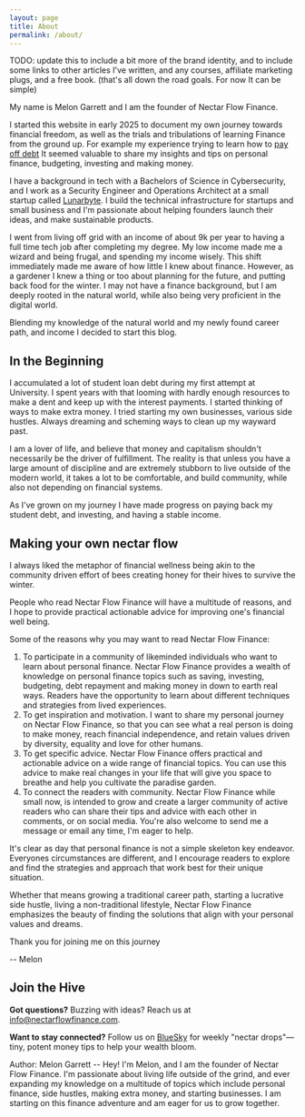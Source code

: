 ```yaml
---
layout: page
title: About
permalink: /about/
---
```


TODO: update this to include a bit more of the brand identity, and to include some links to other articles I've written, and any courses, affiliate marketing plugs, and a free book. (that's all down the road goals. For now It can be simple)

My name is Melon Garrett and I am the founder of Nectar Flow Finance. 

<!-- Eventually put some credentials here, like places I'm featured and links to a press page -->

I started this website in early 2025 to document my own journey towards financial freedom, as well as the trials and tribulations of learning Finance from the ground up. For example my experience trying to learn how to [pay off debt](https://nectarflowfinance.com/debt%20management/2025/03/26/debt-payoff-strategies.html) It seemed valuable to share my insights and tips on personal finance, budgeting, investing and making money. 

I have a background in tech with a Bachelors of Science in Cybersecurity, and I work as a Security Engineer and Operations Architect at a small startup called [Lunarbyte](lunarbyte.io). I build the technical infrastructure for startups and small business and I'm passionate about helping founders launch their ideas, and make sustainable products.

I went from living off grid with an income of about 9k per year to having a full time tech job after completing my degree. My low income made me a wizard and being frugal, and spending my income wisely. This shift immediately made me aware of how little I knew about finance. However, as a gardener I knew a thing or too about planning for the future, and putting back food for the winter. I may not have a finance background, but I am deeply rooted in the natural world, while also being very proficient in the digital world. 

Blending my knowledge of the natural world and my newly found career path, and income I decided to start this blog.

## In the Beginning

I accumulated a lot of student loan debt during my first attempt at University. I spent years with that looming with hardly enough resources to make a dent and keep up with the interest payments. I started thinking of ways to make extra money. I tried starting my own businesses, various side hustles. Always dreaming and scheming ways to clean up my wayward past. 

I am a lover of life, and believe that money and capitalism shouldn't necessarily be the driver of fulfillment. The reality is that unless you have a large amount of discipline and are extremely stubborn to live outside of the modern world, it takes a lot to be comfortable, and build community, while also not depending on financial systems. 

As I've grown on my journey I have made progress on paying back my student debt, and investing, and having a stable income. 

## Making your own nectar flow

I always liked the metaphor of financial wellness being akin to the community driven effort of bees creating honey for their hives to survive the winter.

People who read Nectar Flow Finance will have a multitude of reasons, and I hope to provide practical actionable advice for improving one's financial well being.

Some of the reasons why you may want to read Nectar Flow Finance:

1. To participate in a community of likeminded individuals who want to learn about personal finance. Nectar Flow Finance provides a wealth of knowledge on personal finance topics such as saving, investing, budgeting, debt repayment and making money in down to earth real ways. Readers have the opportunity to learn about different techniques and strategies from lived experiences.
2. To get inspiration and motivation. I want to share my personal journey on Nectar Flow Finance, so that you can see what a real person is doing to make money, reach financial independence, and retain values driven by diversity, equality and love for other humans.
3. To get specific advice. Nectar Flow Finance offers practical and actionable advice on a wide range of financial topics. You can use this advice to make real changes in your life that will give you space to breathe and help you cultivate the paradise garden.
4. To connect the readers with community. Nectar Flow Finance while small now, is intended to grow and create a larger community of active readers who can share their tips and advice with each other in comments, or on social media. You're also welcome to send me a message or email any time, I'm eager to help.

It's clear as day that personal finance is not a simple skeleton key endeavor. Everyones circumstances are different, and I encourage readers to explore and find the strategies and approach that work best for their unique situation.

Whether that means growing a traditional career path, starting a lucrative side hustle, living a non-traditional lifestyle, Nectar Flow Finance emphasizes the beauty of finding the solutions that align with your personal values and dreams.

Thank you for joining me on this journey

-- Melon

## Join the Hive

**Got questions?** Buzzing with ideas? Reach us at [info@nectarflowfinance.com](mailto:info@nectarflowfinance.com).

**Want to stay connected?** Follow us on [BlueSky](nectarflowfinance.bsky.app) for weekly "nectar drops"—tiny, potent money tips to help your wealth bloom.

<!-- Plug a free E-book (Email capture) Discover the ultimate guide to make extra money from side hustles to small business ideas -->

Author: Melon Garrett -- Hey! I'm Melon, and I am the founder of Nectar Flow Finance. I'm passionate about living life outside of the grind, and ever expanding my knowledge on a multitude of topics which include personal finance, side hustles, making extra money, and starting businesses. I am starting on this finance adventure and am eager for us to grow together.

